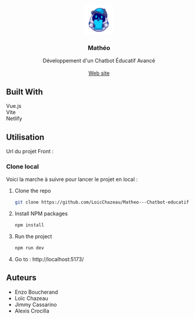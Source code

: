 <a name="readme-top"></a>

<br />
<div align="center">
  <a href="https://github.com/LoicChazeau/Matheo---Chatbot-educatif">
    <img src="logo.svg" alt="Logo" width="80" height="80">
  </a>

  <h3 align="center">Mathéo</h3>
  <p align="center">
    Développement d'un Chatbot Éducatif Avancé
    <br />
    <br />
    <a href="#">Web site</a>
  </p>
</div>


## Built With

Vue.js
<br/>
Vite
<br/>
Netlify


<!-- GETTING STARTED -->
## Utilisation

Url du projet Front : 

### Clone local

Voici la marche à suivre pour lancer le projet en local : 

1. Clone the repo
   ```sh
   git clone https://github.com/LoicChazeau/Matheo---Chatbot-educatif
   ```
2. Install NPM packages
   ```sh
   npm install
   ```
3. Run the project
   ```sh
   npm run dev
   ```
4. Go to : http://localhost:5173/

<!-- Auteurs -->
## Auteurs

- Enzo Boucherand
- Loïc Chazeau
- Jimmy Cassarino
- Alexis Crocilla